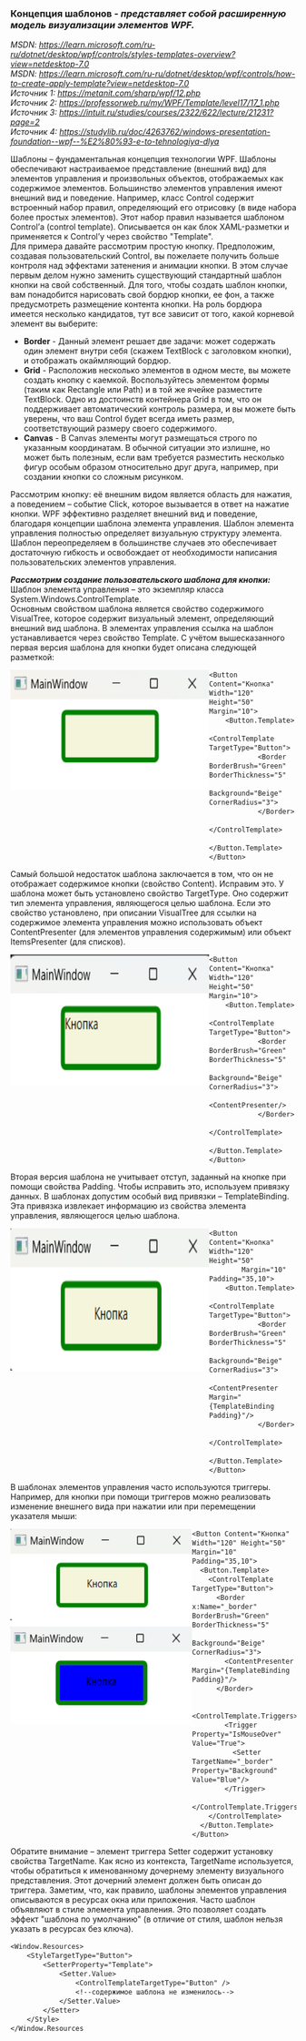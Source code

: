 ### Концепция шаблонов - *представляет собой расширенную модель визуализации элементов WPF.* 

*MSDN: https://learn.microsoft.com/ru-ru/dotnet/desktop/wpf/controls/styles-templates-overview?view=netdesktop-7.0* <br>
*MSDN: https://learn.microsoft.com/ru-ru/dotnet/desktop/wpf/controls/how-to-create-apply-template?view=netdesktop-7.0* <br>
*Источник 1: https://metanit.com/sharp/wpf/12.php* <br>
*Источник 2: https://professorweb.ru/my/WPF/Template/level17/17_1.php* <br>
*Источник 3: https://intuit.ru/studies/courses/2322/622/lecture/21231?page=2* <br>
*Источник 4: https://studylib.ru/doc/4263762/windows-presentation-foundation--wpf--%E2%80%93-e-to-tehnologiya-dlya* <br>

Шаблоны – фундаментальная концепция технологии WPF. Шаблоны обеспечивают настраиваемое представление (внешний вид) для элементов управления и произвольных объектов, отображаемых как содержимое элементов. Большинство элементов управления имеют внешний вид и поведение. Например, класс Control содержит встроенный набор правил, определяющий его отрисовку (в виде набора более простых элементов). Этот набор правил называется шаблоном Control’а (control template). Описывается он как блок XAML-разметки и применяется к Control’у через свойство "Template". <br>
Для примера давайте рассмотрим простую кнопку. Предположим, создавая пользовательский Control, вы пожелаете получить больше контроля над эффектами затенения и анимации кнопки. В этом случае первым делом нужно заменить существующий стандартный шаблон кнопки на свой собственный. Для того, чтобы создать шаблон кнопки, вам понадобится нарисовать свой бордюр кнопки, ее фон, а также предусмотреть размещение контента кнопки. На роль бордюра имеется несколько кандидатов, тут все зависит от того, какой корневой элемент вы выберите: <br>
* __Border__ - Данный элемент решает две задачи: может содержать один элемент внутри себя (скажем TextBlock с заголовком кнопки), и отображать окаймляющий бордюр.
* __Grid__ - Расположив несколько элементов в одном месте, вы можете создать кнопку с каемкой. Воспользуйтесь элементом формы (таким как Rectangle или Path) и в той же ячейке разместите TextBlock. Одно из достоинств контейнера Grid в том, что он поддерживает автоматический контроль размера, и вы можете быть уверены, что ваш Control будет всегда иметь размер, соответствующий размеру своего содержимого.
* __Canvas__ - В Canvas элементы могут размещаться строго по указанным координатам. В обычной ситуации это излишне, но может быть полезным, если вам требуется разместить несколько фигур особым образом относительно друг друга, например, при создании кнопки со сложным рисунком. <br>

Рассмотрим кнопку: её внешним видом является область для нажатия, а поведением – событие Click, которое вызывается в ответ на нажатие кнопки. WPF эффективно разделяет внешний вид и поведение, благодаря концепции шаблона элемента управления. Шаблон элемента управления полностью определяет визуальную структуру элемента. Шаблон переопределяем в большинстве случаев это обеспечивает достаточную гибкость и освобождает от необходимости написания пользовательских элементов управления.

***Рассмотрим создание пользовательского шаблона для кнопки:*** <br>
Шаблон элемента управления – это экземпляр класса System.Windows.ControlTemplate. <br>
Основным свойством шаблона является свойство содержимого VisualTree, которое содержит визуальный элемент, определяющий внешний вид шаблона. В элементах управления ссылка на шаблон устанавливается через свойство Template. С учётом вышесказанного первая версия шаблона для кнопки будет описана следующей разметкой:

<img src="img/Templ1.png" align="left" width="350" height="210" alt="пример работы данного кода">

~~~XAML
<Button Content="Кнопка" Width="120" Height="50" Margin="10">
    <Button.Template>
        <ControlTemplate TargetType="Button">
            <Border BorderBrush="Green" BorderThickness="5"
                    Background="Beige" CornerRadius="3">
            </Border>
        </ControlTemplate>
    </Button.Template>
</Button>
~~~

Самый большой недостаток шаблона заключается в том, что он не отображает содержимое кнопки (свойство Content). Исправим это. У шаблона может быть установлено свойство TargetType. Оно содержит тип элемента управления, являющегося целью шаблона. Если это свойство установлено, при описании VisualTree для ссылки на содержимое элемента управления можно использовать объект ContentPresenter (для элементов управления содержимым) или объект ItemsPresenter (для списков).

<img src="img/Templ2.png" align="left" width="350" height="230" alt="пример работы данного кода">

~~~XAML
<Button Content="Кнопка" Width="120" Height="50" Margin="10">
    <Button.Template>
        <ControlTemplate TargetType="Button">
            <Border BorderBrush="Green" BorderThickness="5"
                    Background="Beige" CornerRadius="3">
                <ContentPresenter/>
            </Border>
        </ControlTemplate>
    </Button.Template>
</Button>
~~~

Вторая версия шаблона не учитывает отступ, заданный на кнопке при помощи свойства Padding. Чтобы исправить это, используем привязку данных. В шаблонах допустим особый вид привязки – TemplateBinding. Эта привязка извлекает информацию из свойства элемента управления, являющегося целью шаблона.

<img src="img/Templ3.png" align="left" width="350" height="250" alt="пример работы данного кода">

~~~XAML
<Button Content="Кнопка" Width="120" Height="50"
        Margin="10" Padding="35,10">
    <Button.Template>
        <ControlTemplate TargetType="Button">
            <Border BorderBrush="Green" BorderThickness="5"
                    Background="Beige" CornerRadius="3">
                <ContentPresenter Margin="{TemplateBinding Padding}"/>
            </Border>
        </ControlTemplate>
    </Button.Template>
</Button>
~~~

В шаблонах элементов управления часто используются триггеры. Например, для кнопки при помощи триггеров можно реализовать изменение внешнего вида при нажатии или при перемещении указателя мыши:

<img src="img/Templ4.png" align="left" width="320" height="345" alt="пример работы данного кода">

~~~XAML
<Button Content="Кнопка" Width="120" Height="50" Margin="10" Padding="35,10">
  <Button.Template>
    <ControlTemplate TargetType="Button">
      <Border x:Name="_border" BorderBrush="Green" BorderThickness="5"
              Background="Beige" CornerRadius="3">
        <ContentPresenter Margin="{TemplateBinding Padding}"/>
      </Border>

      <ControlTemplate.Triggers>
        <Trigger Property="IsMouseOver" Value="True">
          <Setter TargetName="_border" Property="Background" Value="Blue"/>
        </Trigger>
      </ControlTemplate.Triggers>
    </ControlTemplate>
  </Button.Template>
</Button>
~~~

Обратите внимание – элемент триггера Setter содержит установку свойства TargetName. Как ясно из контекста, TargetName используется, чтобы обратиться к именованному дочернему элементу визуального представления. Этот дочерний элемент должен быть описан до триггера. Заметим, что, как правило, шаблоны элементов управления описываются в ресурсах окна или приложения. Часто шаблон объявляют в стиле элемента управления. Это позволяет создать эффект "шаблона по умолчанию" (в отличие от стиля, шаблон нельзя указать в ресурсах без ключа).

~~~XAML
<Window.Resources>
    <StyleTargetType="Button">
        <SetterProperty="Template">
            <Setter.Value>
                <ControlTemplateTargetType="Button" />
                <!--содержимое шаблона не изменилось-->
            </Setter.Value>
        </Setter>
    </Style>
</Window.Resources
~~~
